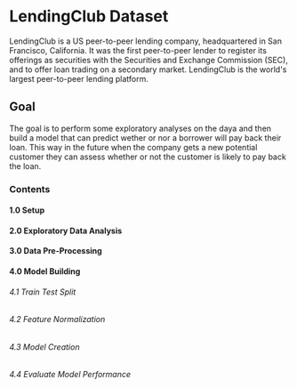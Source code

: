 # LendingClub Dataset
LendingClub is a US peer-to-peer lending company, headquartered in San Francisco, California. It was the first peer-to-peer lender to register its offerings as securities with the Securities and Exchange Commission (SEC), and to offer loan trading on a secondary market. LendingClub is the world's largest peer-to-peer lending platform.

## Goal
The goal is to perform some exploratory analyses on the daya and then build a model that can predict wether or nor a borrower will pay back their loan. This way in the future when the company gets a new potential customer they can assess whether or not the customer is likely to pay back the loan.

### Contents

#### 1.0 Setup

#### 2.0 Exploratory Data Analysis

#### 3.0 Data Pre-Processing

#### 4.0 Model Building
###### 4.1 Train Test Split
###### 4.2 Feature Normalization
###### 4.3 Model Creation
###### 4.4 Evaluate Model Performance



